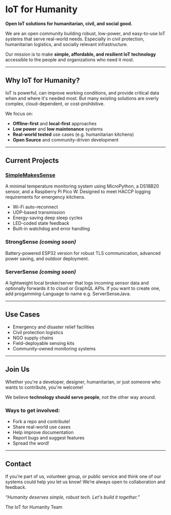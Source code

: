 # IoT for Humanity

**Open IoT solutions for humanitarian, civil, and social good.**

We are an open community building robust, low-power, and easy-to-use IoT systems that serve real-world needs. Especially in civil protection, humanitarian logistics, and socially relevant infrastructure.

Our mission is to make **simple, affordable, and resilient IoT technology** accessible to the people and organizations who need it most.

---

## Why IoT for Humanity?

IoT is powerful, can improve working conditions, and provide critical data when and where it's needed most. But many existing solutions are overly complex, cloud-dependent, or cost-prohibitive.

We focus on:
- **Offline-first** and **local-first** approaches
- **Low power** and **low maintenance** systems
- **Real-world tested** use cases (e.g. humanitarian kitchens)
- **Open Source** and community-driven development

---

## Current Projects

### [SimpleMakesSense](https://github.com/iot-for-humanity/SimpleSense)
A minimal temperature monitoring system using MicroPython, a DS18B20 sensor, and a Raspberry Pi Pico W.
Designed to meet HACCP logging requirements for emergency kitchens.

- Wi-Fi auto-reconnect
- UDP-based transmission
- Energy-saving deep sleep cycles
- LED-coded state feedback
- Built-in watchdog and error handling

### StrongSense *(coming soon)*
Battery-powered ESP32 version for robust TLS communication, advanced power saving, and outdoor deployment.

### ServerSense *(coming soon)*
A lightweight local broker/server that logs incoming sensor data and optionally forwards it to cloud or GraphQL APIs. If you want to create one, add progamming-Language to name e.g. ServerSenseJava.

---

## Use Cases

- Emergency and disaster relief facilities
- Civil protection logistics
- NGO supply chains
- Field-deployable sensing kits
- Community-owned monitoring systems

---

## Join Us

Whether you're a developer, designer, humanitarian, or just someone who wants to contribute, you're welcome!

We believe **technology should serve people**, not the other way around.

### Ways to get involved:
- Fork a repo and contribute!
- Share real-world use cases
- Help improve documentation
- Report bugs and suggest features
- Spread the word!

---

## Contact

If you’re part of us, volunteer group, or public service and think one of our systems could help you let us know! We’re always open to collaboration and feedback.

*“Humanity deserves simple, robust tech. Let's build it together.”*

The IoT for Humanity Team

